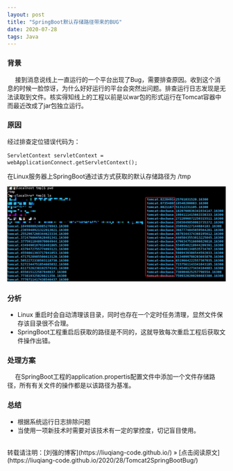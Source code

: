 ```yaml
---
layout: post
title: "SpringBoot默认存储路径带来的BUG"
date: 2020-07-28 
tags: Java  
---
```


### 背景

　 接到消息说线上一直运行的一个平台出现了Bug，需要排查原因。收到这个消息的时候一脸惊讶，为什么好好运行的平台会突然出问题。排查运行日志发现是无法读取到文件。核实得知线上的工程以前是以war包的形式运行在Tomcat容器中而最近改成了jar包独立运行。

### 原因
  
  经过排查定位错误代码为：
  ````
  ServletContext servletContext = webApplicationConnect.getServletContext();
  ````
  在Linux服务器上SpringBoot通过该方式获取的默认存储路径为 /tmp 

<img src="/images/posts/Tomcat2SpringBootBug/image1.png">

### 分析

- Linux 重启时会自动清理该目录，同时也存在一个定时任务清理，显然文件保存该目录很不合理。
- SpringBoot工程重启后获取的路径是不同的，这就导致每次重启工程后获取文件操作出错。

### 处理方案
　 在SpringBoot工程的application.propertis配置文件中添加一个文件存储路径，所有有关文件的操作都是以该路径为基准。

### 总结
- 根据系统运行日志排除问题
- 当使用一项新技术时需要对该技术有一定的掌控度，切记盲目使用。

<br>
转载请注明：[刘强的博客](https://liuqiang-code.github.io/) » [点击阅读原文](https://liuqiang-code.github.io/2020/28/Tomcat2SpringBootBug/)